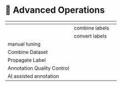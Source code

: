 # 🔩 Advanced Operations



<table data-card-size="large" data-view="cards"><thead><tr><th></th><th></th><th></th></tr></thead><tbody><tr><td></td><td>combine labels</td><td></td></tr><tr><td></td><td>convert labels</td><td></td></tr><tr><td>manual tuning</td><td></td><td></td></tr><tr><td>Combine Dataset</td><td></td><td></td></tr><tr><td>Propagate Label</td><td></td><td></td></tr><tr><td>Annotation Quality Control</td><td></td><td></td></tr><tr><td>AI assisted annotation</td><td></td><td></td></tr></tbody></table>
